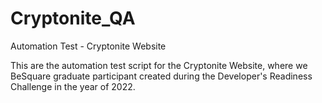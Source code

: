 # Cryptonite_QA
Automation Test - Cryptonite Website

This are the automation test script for the Cryptonite Website, where we BeSquare graduate participant created during the Developer's Readiness Challenge
in the year of 2022.
